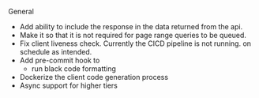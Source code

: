 General   
- Add ability to include the response in the data returned from the api. 
- Make it so that it is not required for page range queries to be queued. 
- Fix client liveness check. Currently the CICD pipeline is not running. 
  on schedule as intended. 
- Add pre-commit hook to 
  - run black code formatting 
- Dockerize the client code generation process 
- Async support for higher tiers 
